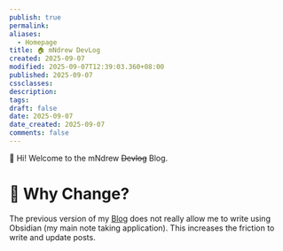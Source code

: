 ```yaml
---
publish: true
permalink:
aliases:
  - Homepage
title: 🏠 mNdrew DevLog
created: 2025-09-07
modified: 2025-09-07T12:39:03.360+08:00
published: 2025-09-07
cssclasses:
description:
tags:
draft: false
date: 2025-09-07
date_created: 2025-09-07
comments: false
---
```



👋 Hi! Welcome to the mNdrew ~~Devlog~~ Blog. 


# 🌱 Why Change?
The previous version of my [Blog](https://mndrewdevlog.web.app/blog/) does not really allow me to write using Obsidian (my main note taking application). This increases the friction to write and update posts. 


